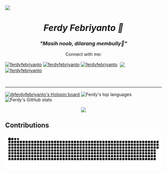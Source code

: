 <img align="left" src="https://user-images.githubusercontent.com/64578787/128308039-6e03edc5-f519-493b-8cd3-0acae98f94e8.png" width="280"/>
<br>
  <h1 align="center"><i>Ferdy Febriyanto 🚀</i></h1>
  <h3 align="center"><i>"Masih noob, dilarang membully👶"</i></h3>
  <p align="center">Connect with me:</p>

<a href="https://facebook.com/ferdy-febriyanto" target="_blank"><img align="center" src="https://img.icons8.com/color/50/000000/facebook-circled--v4.png" alt="ferdyfebriyanto" /></a>
<a href="https://instagram.com/ferdyfebriyanto" target="_blank"><img align="center" src="https://img.icons8.com/fluency/48/000000/instagram-new.png" alt="ferdyfebriyanto" /></a>
<a href="https://www.linkedin.com/in/ferdy-febriyanto-44b27013a/" target="_blank"><img align="center" src="https://img.icons8.com/color/48/000000/linkedin.png" alt="ferdyfebriyanto"/></a>&nbsp;
<a href="mailto:ferdyfebriyanto22@gmail.com?subject=Hello Bang" target="_blank"><img align="center" src="https://img.icons8.com/color/48/000000/gmail-new.png"/></a>&nbsp;
<a href="https://discord.gg/cxparEDU" target="_blank"><img align="center" src="https://img.icons8.com/color/48/000000/discord--v2.png" alt="ferdyfebriyanto" /></a>
<!--<a href="https://twitter.com/ferdyfebriyanto" target="_blank"><img align="center" src="https://img.icons8.com/color/48/000000/twitter--v1.png" alt="ferdyfebriyanto" /></a>-->
</p> 
<br>

- - - -
[![@ferdyfebriyanto's Holopin board](https://holopin.me/ferdyfebriyanto)](https://holopin.io/@ferdyfebriyanto)
![Ferdy's top languages](https://github-readme-stats.vercel.app/api/top-langs/?username=ferdyfebriyanto&show_icons=true&show_icons=true&theme=react&locale=en)
![Ferdy's GitHub stats](https://github-readme-stats.vercel.app/api?username=ferdyfebriyanto&layout=compact&theme=react)


<p align="center">
<img align="center" src="https://komarev.com/ghpvc/?username=ferdyfebriyanto&color=61dafb" width="120"/>
</p>

## Contributions
<img src="https://github.com/ferdyfebriyanto/ferdyfebriyanto/blob/output/github-contribution-grid-snake.svg">

